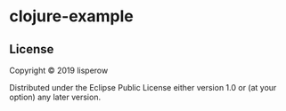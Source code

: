 # clojure-example

## License

Copyright © 2019 lisperow

Distributed under the Eclipse Public License either version 1.0 or (at
your option) any later version.
